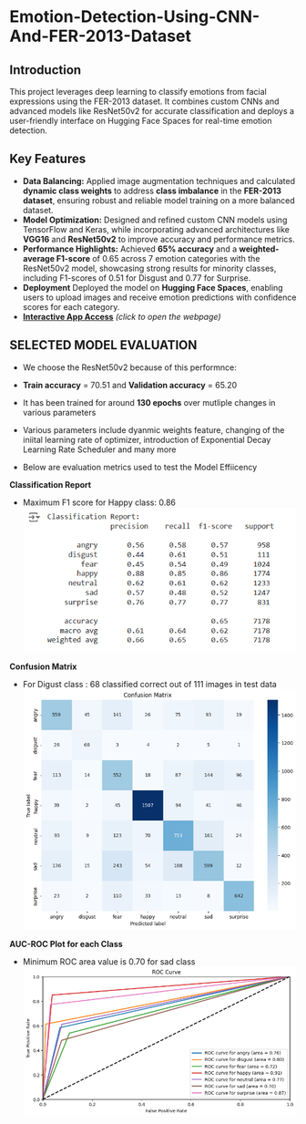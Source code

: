 # Emotion-Detection-Using-CNN-And-FER-2013-Dataset

## Introduction
This project leverages deep learning to classify emotions from facial expressions using the FER-2013 dataset. It combines custom CNNs and advanced models like ResNet50v2 for accurate classification and deploys a user-friendly interface on Hugging Face Spaces for real-time emotion detection.


## Key Features

- **Data Balancing:** Applied image augmentation techniques and calculated **dynamic class weights** to address **class imbalance** in the **FER-2013 dataset**, ensuring robust and reliable model training on a more balanced dataset.
- **Model Optimization:** Designed and refined custom CNN models using TensorFlow and Keras, while incorporating advanced architectures like **VGG16** and **ResNet50v2** to improve accuracy and performance metrics.
- **Performance Highlights:** Achieved **65% accuracy** and a **weighted-average F1-score** of 0.65 across 7 emotion categories with the ResNet50v2 model, showcasing strong results for minority classes, including F1-scores of 0.51 for Disgust and 0.77 for Surprise.
- **Deployment** Deployed the model on **Hugging Face Spaces**, enabling users to upload images and receive emotion predictions with confidence scores for each category.
- **[Interactive App Access](https://huggingface.co/spaces/nitish-11/emotion-is-detected-here)** *(click to open the webpage)*


## SELECTED MODEL EVALUATION
- We choose the ResNet50v2 because of this performnce:
- **Train accuracy** = 70.51 and **Validation accuracy** = 65.20
- It has been trained for around **130 epochs** over mutliple changes in various parameters
- Various parameters include dyanmic weights feature, changing of the iniital learning rate of optimizer,   introduction of Exponential Decay Learning Rate Scheduler and many more


- Below are evaluation metrics used to test the Model Effiicency

**Classification Report**
- Maximum F1 score for Happy class: 0.86
  <img src="images/classification_report.png" alt="Classification Report" width="600" />

**Confusion Matrix**
- For Digust class : 68 classified correct out of 111 images in test data
  <img src="images/confusion_matrix.png" alt="Confusion Matrix" width="600" />

**AUC-ROC Plot for each Class**
- Minimum ROC area value is 0.70 for sad class 
  <img src="images/auc-roc-curve.png" alt="AUC-ROC Plot for each Class" width="600" /> 



